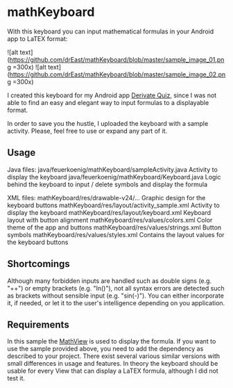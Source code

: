 # mathKeyboard
With this keyboard you can input mathematical formulas in your Android app to LaTEX format:

![alt text](https://github.com/drEast/mathKeyboard/blob/master/sample_image_01.png =300x)
![alt text](https://github.com/drEast/mathKeyboard/blob/master/sample_image_02.png =300x)

I created this keyboard for my Android app [Derivate Quiz](https://play.google.com/store/apps/details?id=appleitung.feuerkoenig.appleitung), since I was not able to find an easy and elegant way to input formulas to a displayable format.

In order to save you the hustle, I uploaded the keyboard with a sample activity. Please, feel free to use or expand any part of it.

## Usage
Java files:
java/feuerkoenig/mathKeyboard/sampleActivity.java   Activity to display the keyboard
java/feuerkoenig/mathKeyboard/Keyboard.java         Logic behind the keyboard to input / delete symbols and display the formula

XML files:
mathKeyboard/res/drawable-v24/...                   Graphic design for the keyboard buttons
mathKeyboard/res/layout/activity_sample.xml         Activity to display the keyboard
mathKeyboard/res/layout/keyboard.xml                Keyboard layout with button alignment
mathKeyboard/res/values/colors.xml                  Color theme of the app and buttons
mathKeyboard/res/values/strings.xml                 Button symbols
mathKeyboard/res/values/styles.xml                  Contains the layout values for the keyboard buttons

## Shortcomings
Although many forbidden inputs are handled such as double signs (e.g. "++") or empty brackets (e.g. "ln()"), not all syntax errors are detected such as brackets without sensible input (e.g. "sin(-)"). You can either incorporate it, if needed, or let it to the user's intelligence depending on you application.

## Requirements
In this sample the [MathView](https://github.com/jianzhongli/MathView) is used to display the formula. If you want to use the sample provided above, you need to add the dependency as described to your project. There exist several various similar versions with small differences in usage and features. In theory the keyboard should be usable for every View that can display a LaTEX formula, although I did not test it.
